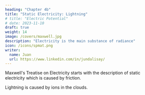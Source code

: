 ```yaml
---
heading: "Chapter 4b"
title: "Static Electricity: Lightning"
# title: "Electric Potential"
# date: 2023-11-10
draft: true
weight: 14
image: /covers/maxwell.jpg
description: "Electricity is the main substance of radiance"
icon: /icons/spmat.png
writer:
  name: Juan
  url: https://www.linkedin.com/in/jundalisay/
---
```



Maxwell's Treatise on Electricity starts with the description of static electricity which is caused by friction. 



Lightning is caused by ions in the clouds. 